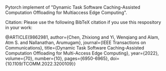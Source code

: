 Pytorch implement of "Dynamic Task Software Caching-Assisted Computation Offloading for Multiaccess Edge Computing".

Citation:
Please use the following BibTeX citation if you use this respository in your work:

@ARTICLE{9862981,
  author={Chen, Zhixiong and Yi, Wenqiang and Alam, Atm S. and Nallanathan, Arumugam},
  journal={IEEE Transactions on Communications}, 
  title={Dynamic Task Software Caching-Assisted Computation Offloading for Multi-Access Edge Computing}, 
  year={2022},
  volume={70},
  number={10},
  pages={6950-6965},
  doi={10.1109/TCOMM.2022.3200109}}
